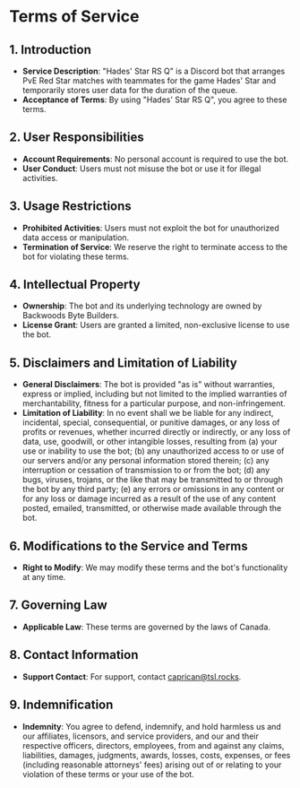 
# Terms of Service

## 1. Introduction
- **Service Description**: "Hades' Star RS Q" is a Discord bot that arranges PvE Red Star matches with teammates for the game Hades' Star and temporarily stores user data for the duration of the queue.
- **Acceptance of Terms**: By using "Hades' Star RS Q", you agree to these terms.

## 2. User Responsibilities
- **Account Requirements**: No personal account is required to use the bot.
- **User Conduct**: Users must not misuse the bot or use it for illegal activities.

## 3. Usage Restrictions
- **Prohibited Activities**: Users must not exploit the bot for unauthorized data access or manipulation.
- **Termination of Service**: We reserve the right to terminate access to the bot for violating these terms.

## 4. Intellectual Property
- **Ownership**: The bot and its underlying technology are owned by Backwoods Byte Builders.
- **License Grant**: Users are granted a limited, non-exclusive license to use the bot.

## 5. Disclaimers and Limitation of Liability
- **General Disclaimers**: The bot is provided "as is" without warranties, express or implied, including but not limited to the implied warranties of merchantability, fitness for a particular purpose, and non-infringement.
- **Limitation of Liability**: In no event shall we be liable for any indirect, incidental, special, consequential, or punitive damages, or any loss of profits or revenues, whether incurred directly or indirectly, or any loss of data, use, goodwill, or other intangible losses, resulting from (a) your use or inability to use the bot; (b) any unauthorized access to or use of our servers and/or any personal information stored therein; (c) any interruption or cessation of transmission to or from the bot; (d) any bugs, viruses, trojans, or the like that may be transmitted to or through the bot by any third party; (e) any errors or omissions in any content or for any loss or damage incurred as a result of the use of any content posted, emailed, transmitted, or otherwise made available through the bot.

## 6. Modifications to the Service and Terms
- **Right to Modify**: We may modify these terms and the bot's functionality at any time.

## 7. Governing Law
- **Applicable Law**: These terms are governed by the laws of Canada.

## 8. Contact Information
- **Support Contact**: For support, contact [caprican@tsl.rocks](mailto:caprican@tsl.rocks).

## 9. Indemnification
- **Indemnity**: You agree to defend, indemnify, and hold harmless us and our affiliates, licensors, and service providers, and our and their respective officers, directors, employees, from and against any claims, liabilities, damages, judgments, awards, losses, costs, expenses, or fees (including reasonable attorneys' fees) arising out of or relating to your violation of these terms or your use of the bot.
